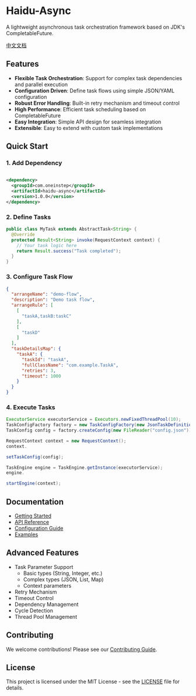 # Haidu-Async

A lightweight asynchronous task orchestration framework based on JDK's CompletableFuture.

[中文文档](README_zh.md)

## Features

- **Flexible Task Orchestration**: Support for complex task dependencies and parallel execution
- **Configuration Driven**: Define task flows using simple JSON/YAML configuration
- **Robust Error Handling**: Built-in retry mechanism and timeout control
- **High Performance**: Efficient task scheduling based on CompletableFuture
- **Easy Integration**: Simple API design for seamless integration
- **Extensible**: Easy to extend with custom task implementations

## Quick Start

### 1. Add Dependency

```xml

<dependency>
  <groupId>com.oneinstep</groupId>
  <artifactId>haidu-async</artifactId>
  <version>1.0.0</version>
</dependency>
```

### 2. Define Tasks

```java
public class MyTask extends AbstractTask<String> {
  @Override
  protected Result<String> invoke(RequestContext context) {
    // Your task logic here
    return Result.success("Task completed");
  }
}
```

### 3. Configure Task Flow

```json
{
  "arrangeName": "demo-flow",
  "description": "Demo task flow",
  "arrangeRule": [
    [
      "taskA,taskB:taskC"
    ],
    [
      "taskD"
    ]
  ],
  "taskDetailsMap": {
    "taskA": {
      "taskId": "taskA",
      "fullClassName": "com.example.TaskA",
      "retries": 3,
      "timeout": 1000
    }
  }
}
```

### 4. Execute Tasks

```java
ExecutorService executorService = Executors.newFixedThreadPool(10);
TaskConfigFactory factory = new TaskConfigFactory(new JsonTaskDefinitionReader());
TaskConfig config = factory.createConfig(new FileReader("config.json"));

RequestContext context = new RequestContext();
context.

setTaskConfig(config);

TaskEngine engine = TaskEngine.getInstance(executorService);
engine.

startEngine(context);
```

## Documentation

- [Getting Started](docs/en/getting_started.md)
- [API Reference](docs/en/api_reference.md)
- [Configuration Guide](docs/en/configuration.md)
- [Examples](examples/)

## Advanced Features

- Task Parameter Support
  - Basic types (String, Integer, etc.)
  - Complex types (JSON, List, Map)
  - Context parameters
- Retry Mechanism
- Timeout Control
- Dependency Management
- Cycle Detection
- Thread Pool Management

## Contributing

We welcome contributions! Please see our [Contributing Guide](CONTRIBUTING.md).

## License

This project is licensed under the MIT License - see the [LICENSE](LICENSE) file for details.
